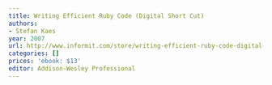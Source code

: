 ```yaml
---
title: Writing Efficient Ruby Code (Digital Short Cut)
authors:
- Stefan Kaes
year: 2007
url: http://www.informit.com/store/writing-efficient-ruby-code-digital-short-cut-9780321540034
categories: []
prices: 'ebook: $13'
editor: Addison-Wesley Professional
---
```


